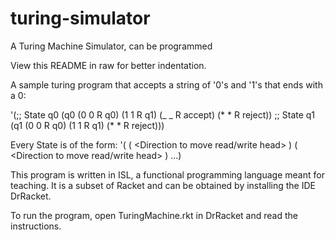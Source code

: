 # turing-simulator
A Turing Machine Simulator, can be programmed

View this README in raw for better indentation.

A sample turing program that accepts a string of '0's and '1's that ends with a 0:

'(;; State q0
  (q0 (0 0 R q0)
      (1 1 R q1)
      (_ _ R accept)
      (* * R reject))
   ;; State q1
  (q1 (0 0 R q0)
      (1 1 R q1)
      (* * R reject)))

Every State is of the form:
'(<State-name> (<Symbol Read> <Symbol to write> <Direction to move read/write head> <next state>)
               (<Symbol Read> <Symbol to write> <Direction to move read/write head> <next state>)
               ...)

This program is written in ISL, a functional programming language meant for teaching. It is a subset of Racket and can be obtained by installing the IDE DrRacket.

To run the program, open TuringMachine.rkt in DrRacket and read the instructions.
